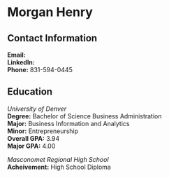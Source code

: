 # Morgan Henry

## Contact Information

<p><strong>Email:</strong> <morganhenry714@gmail.com><br>
<strong>LinkedIn:</strong> <https://www.linkedin.com/in/morganhenry23/><br>
<strong>Phone:</strong> 831-594-0445</p>

## Education

<p><em>University of Denver</em><br>
<strong>Degree:</strong> Bachelor of Science Business Administration<br>
<strong>Major:</strong> Business Information and Analytics<br>
<strong>Minor:</strong> Entrepreneurship<br>
<strong>Overall GPA:</strong> 3.94<br>
<strong>Major GPA:</strong> 4.00</p>

<p><em>Masconomet Regional High School</em><br>
<strong>Acheivement:</strong> High School Diploma</p>
